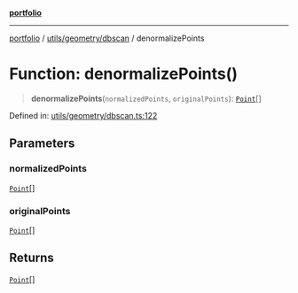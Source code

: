[**portfolio**](../../../../README.md)

***

[portfolio](../../../../modules.md) / [utils/geometry/dbscan](../README.md) / denormalizePoints

# Function: denormalizePoints()

> **denormalizePoints**(`normalizedPoints`, `originalPoints`): [`Point`](../../../../types/api/interfaces/Point.md)[]

Defined in: [utils/geometry/dbscan.ts:122](https://github.com/tnorlund/Portfolio/blob/3c47e283873cd7e5d77b9e9bcefffb24be442a89/portfolio/utils/geometry/dbscan.ts#L122)

## Parameters

### normalizedPoints

[`Point`](../../../../types/api/interfaces/Point.md)[]

### originalPoints

[`Point`](../../../../types/api/interfaces/Point.md)[]

## Returns

[`Point`](../../../../types/api/interfaces/Point.md)[]
